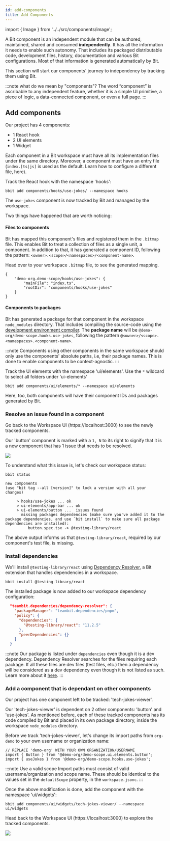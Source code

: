 ```yaml
---
id: add-components
title: Add Components
---
```


import { Image } from '../../src/components/image';

A Bit component is an independent module that can be authored, maintained, shared and consumed **independently**.
It has all the information it needs to enable such autonomy. That includes its packaged distributable code, development files, history, documentation and various Bit configurations.
Most of that information is generated automatically by Bit.

This section will start our components' journey to independency by tracking them using Bit.

:::note what do we mean by "components"?
The word “component” is ascribable to any independent feature, whether it is a simple UI primitive, a piece of logic, a data-connected component, or even a full page.
:::

## Add components

Our project has 4 components:

- 1 React hook
- 2 UI elements
- 1 Widget

Each component in a Bit workspace must have all its implementation files under the same directory.
Moreover, a component must have an entry file (`index.[ts|js]` is used as the default. Learn how to configure a different file, here).

Track the React hook with the namespace 'hooks':

```shell
bbit add components/hooks/use-jokes/ --namespace hooks
```

The `use-jokes` component is now tracked by Bit and managed by the workspace.

Two things have happened that are worth noticing:

#### Files to components

Bit has mapped this component's files and registered them in the `.bitmap` file. This enables Bit to treat a collection of files as a single unit, a component.
In addition to that, it has generated a component ID, following the pattern:
`<owner>.<scope>/<namespaces>/<component-name>`.

Head over to your workspace `.bitmap` file, to see the generated mapping.

```
{
    "demo-org.demo-scope/hooks/use-jokes": {
        "mainFile": "index.ts",
        "rootDir": "components/hooks/use-jokes"
    }
}
```

#### Components to packages

Bit has generated a package for that component in the workspace `node_modules` directory. That includes compiling the source-code using the [development environment compiler](/compiling/overview).
The **package name** will be `@demo-org/demo-scope.hooks.use-jokes`, following the pattern `@<owner>/<scope>.<namespaces>.<component-name>`.

:::note
Components using other components in the same workspace should only use the components' absolute paths, i.e, their package names.
This is done to enable components to be context-agnostic.
:::

Track the UI elements with the namespace 'ui/elements'. Use the `*` wildcard to select all folders under 'ui-elements'

```shell
bbit add components/ui/elements/* --namespace ui/elements
```

Here, too, both components will have their component IDs and packages generated by Bit.

### Resolve an issue found in a component

Go back to the Workspace UI (https://localhost:3000) to see the newly tracked components.

Our 'button' component is marked with a `1, N` to its right to signify that it is a new component that has 1 issue that needs to be resolved.

![](/img/issue_found.png)

To understand what this issue is, let's check our workspace status:

```shell
bbit status
```

```shell {7,8}
new components
(use "bit tag --all [version]" to lock a version with all your changes)

     > hooks/use-jokes ... ok
     > ui-elements/app-bar ... ok
     > ui-elements/button ...  issues found
       missing packages dependencies (make sure you've added it to the package dependencies, and use `bit install` to make sure all package dependencies are installed):
          button.spec.tsx -> @testing-library/react
```

The above output informs us that `@testing-library/react`, required by our component's test file, is missing.

### Install dependencies

We'll install `@testing-library/react` using [Dependency Resolver](/dependencies/overview), a Bit extension that handles dependencies in a workspace.

```shell
bbit install @testing-library/react
```

The installed package is now added to our workspace dependency configuration:

```json title="workspace.jsonc"
  "teambit.dependencies/dependency-resolver": {
    "packageManager": "teambit.dependencies/pnpm",
    "policy": {
      "dependencies": {
        "@testing-library/react": "11.2.5"
      },
      "peerDependencies": {}
    }
  }
```

:::note
Our package is listed under `dependencies` even though it is a dev dependency. Dependency Resolver searches for the files requiring each package.
If all these files are dev files (test files, etc.) then a dependency will be considered as a dev dependency even though it is not listed as such. Learn more about it [here](/dependencies/dependency-policies).
:::

### Add a component that is dependant on other components

Our project has one component left to be tracked: 'tech-jokes-viewer'.

Our 'tech-jokes-viewer' is dependent on 2 other components: 'button' and 'use-jokes'.
As mentioned before, each of these tracked components has its code compiled by Bit and placed in its own package directory, inside the workspace `node_modules` directory.

Before we track 'tech-jokes-viewer', let's change its import paths from `org-demo` to your own username or organization name:

```tsx
// REPLACE 'demo-org' WITH YOUR OWN ORGANIZATION/USERNAME
import { Button } from '@demo-org/demo-scope.ui.elements.button';
import { useJokes } from '@demo-org/demo-scope.hooks.use-jokes';
```

:::note Use a valid scope
Import paths must consist of valid username/organization and scope name.
These should be identical to the values set in the `defaultScope` property, in the `workspace.jsonc`.
:::

Once the above modification is done, add the component with the namespace 'ui/widgets':

```shell
bbit add components/ui/widgets/tech-jokes-viewer/ --namespace ui/widgets
```

Head back to the Workspace UI (https://localhost:3000) to explore the tracked components.

<Image src="/img/ws_getting_started_1.png" padding={10} />
